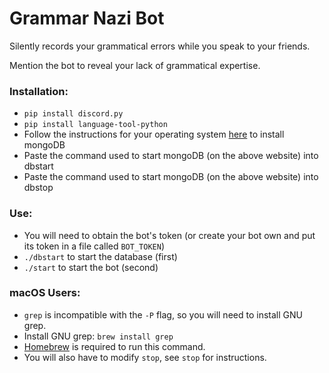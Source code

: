 # Grammar Nazi Bot

Silently records your grammatical errors while you speak to your friends.

Mention the bot to reveal your lack of grammatical expertise.

### Installation:
- `pip install discord.py`
- `pip install language-tool-python`
- Follow the instructions for your operating system [here](https://www.mongodb.com/docs/manual/tutorial/) to install mongoDB
- Paste the command used to start mongoDB (on the above website) into dbstart
- Paste the command used to start mongoDB (on the above website) into dbstop

### Use:
- You will need to obtain the bot's token (or create your bot own and put its token in a file called `BOT_TOKEN`)
- `./dbstart` to start the database (first)
- `./start` to start the bot (second)

### macOS Users:
- `grep` is incompatible with the `-P` flag, so you will need to install GNU grep.
- Install GNU grep: `brew install grep`
- [Homebrew](https://brew.sh) is required to run this command.
- You will also have to modify `stop`, see `stop` for instructions.

